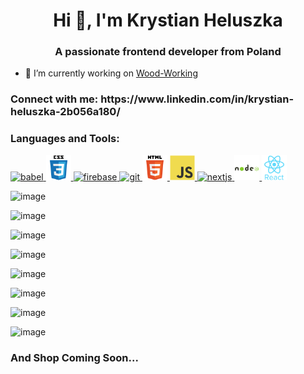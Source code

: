 <h1 align="center">Hi 👋, I'm Krystian Heluszka</h1>
<h3 align="center">A passionate frontend developer from Poland</h3>

- 🔭 I’m currently working on [Wood-Working](https://github.com/Ombre56/WoodWorking)

<h3 align="left">Connect with me: https://www.linkedin.com/in/krystian-heluszka-2b056a180/</h3>
<p align="left">
</p>

<h3 align="left">Languages and Tools:</h3>
<p align="left"> <a href="https://babeljs.io/" target="_blank" rel="noreferrer"> <img src="https://www.vectorlogo.zone/logos/babeljs/babeljs-icon.svg" alt="babel" width="40" height="40"/> </a> <a href="https://www.w3schools.com/css/" target="_blank" rel="noreferrer"> <img src="https://raw.githubusercontent.com/devicons/devicon/master/icons/css3/css3-original-wordmark.svg" alt="css3" width="40" height="40"/> </a> <a href="https://firebase.google.com/" target="_blank" rel="noreferrer"> <img src="https://www.vectorlogo.zone/logos/firebase/firebase-icon.svg" alt="firebase" width="40" height="40"/> </a> <a href="https://git-scm.com/" target="_blank" rel="noreferrer"> <img src="https://www.vectorlogo.zone/logos/git-scm/git-scm-icon.svg" alt="git" width="40" height="40"/> </a> <a href="https://www.w3.org/html/" target="_blank" rel="noreferrer"> <img src="https://raw.githubusercontent.com/devicons/devicon/master/icons/html5/html5-original-wordmark.svg" alt="html5" width="40" height="40"/> </a> <a href="https://developer.mozilla.org/en-US/docs/Web/JavaScript" target="_blank" rel="noreferrer"> <img src="https://raw.githubusercontent.com/devicons/devicon/master/icons/javascript/javascript-original.svg" alt="javascript" width="40" height="40"/> </a> <a href="https://nextjs.org/" target="_blank" rel="noreferrer"> <img src="https://cdn.worldvectorlogo.com/logos/nextjs-2.svg" alt="nextjs" width="40" height="40"/> </a> <a href="https://nodejs.org" target="_blank" rel="noreferrer"> <img src="https://raw.githubusercontent.com/devicons/devicon/master/icons/nodejs/nodejs-original-wordmark.svg" alt="nodejs" width="40" height="40"/> </a> <a href="https://reactjs.org/" target="_blank" rel="noreferrer"> <img src="https://raw.githubusercontent.com/devicons/devicon/master/icons/react/react-original-wordmark.svg" alt="react" width="40" height="40"/> </a> </p>

![image](https://user-images.githubusercontent.com/18633930/190668328-6597db90-7a1a-439c-a918-9346849a9d60.png)

![image](https://user-images.githubusercontent.com/18633930/190668525-563ded5d-4fdf-4c9b-b9d8-85f58f96488c.png)

![image](https://user-images.githubusercontent.com/18633930/190668698-0a1f6edf-3a86-43b6-8316-8f5e687dc00e.png)

![image](https://user-images.githubusercontent.com/18633930/190668748-40304d91-d4e5-40b2-b656-e80c0091eaff.png)

![image](https://user-images.githubusercontent.com/18633930/190668811-3f875792-ca71-4353-baa8-a52d80a517aa.png)

![image](https://user-images.githubusercontent.com/18633930/190668893-da4afd2f-1432-4158-a2c2-7bf99984425a.png)

![image](https://user-images.githubusercontent.com/18633930/190669009-d9b9f534-809a-4415-858e-f1a951b5a15f.png)

![image](https://user-images.githubusercontent.com/18633930/190669051-68adfb8b-1b8c-4e1e-a58d-e6b97e55edaf.png)

<h3>And Shop Coming Soon...</h3>
